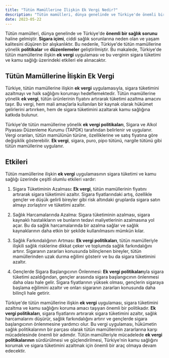 ```yaml
---
title: "Tütün Mamüllerine İlişkin Ek Vergi Nedir?"
description: "Tütün mamülleri, dünya genelinde ve Türkiye'de önemli bir sağlık sorunu haline gelmiştir"
date: 2023-05-22
---
```


Tütün mamülleri, dünya genelinde ve Türkiye'de **önemli bir sağlık sorunu** haline gelmiştir. **Sigara içimi**, ciddi
sağlık sorunlarına neden olan ve yaşam kalitesini düşüren bir alışkanlıktır. Bu nedenle, Türkiye'de tütün mamüllerine
yönelik **politikalar** ve **düzenlemeler** geliştirilmiştir. Bu makalede, Türkiye'de tütün mamüllerine ilişkin **ek
vergi** uygulaması ve bu verginin sigara tüketimi ve kamu sağlığı üzerindeki etkileri ele alınacaktır.

## Tütün Mamüllerine İlişkin Ek Vergi

Türkiye, tütün mamüllerine ilişkin **ek vergi** uygulamasıyla, sigara tüketimini azaltmayı ve halk sağlığını korumayı
hedeflemektedir. Tütün mamüllerine yönelik **ek vergi**, tütün ürünlerinin fiyatını artırarak tüketimi azaltma amacını
taşır. Bu vergi, hem mali amaçlarla kullanılan bir kaynak olarak hükümet gelirlerini artırırken, hem de sigara
tüketimini azaltarak kamu sağlığına katkıda bulunur.

Türkiye'de tütün mamüllerine yönelik **ek vergi politikaları**, Sigara ve Alkol Piyasası Düzenleme Kurumu (TAPDK)
tarafından belirlenir ve uygulanır. Vergi oranları, tütün mamülünün türüne, özelliklerine ve satış fiyatına göre
değişiklik gösterebilir. **Ek vergi**, sigara, puro, pipo tütünü, nargile tütünü gibi tütün mamüllerine uygulanır.

## Etkileri

Tütün mamüllerine ilişkin **ek vergi** uygulamasının sigara tüketimi ve kamu sağlığı üzerinde çeşitli olumlu etkileri
vardır:

1. Sigara Tüketiminin Azalması: **Ek vergi**, tütün mamüllerinin fiyatını artırarak sigara tüketimini azaltır. Sigara
   fiyatlarındaki artış, özellikle gençler ve düşük gelirli bireyler gibi risk altındaki gruplarda sigara satın almayı
   zorlaştırır ve tüketimi azaltır.

2. Sağlık Harcamalarında Azalma: Sigara tüketiminin azalması, sigara kaynaklı hastalıkların ve bunların tedavi
   maliyetlerinin azalmasına yol açar. Bu da sağlık harcamalarında bir azalma sağlar ve sağlık kaynaklarının daha etkin
   bir şekilde kullanılmasını mümkün kılar.

3. Sağlık Farkındalığının Artması: **Ek vergi politikaları**, tütün mamülleriyle ilişkili sağlık risklerine dikkat çeker
   ve toplumda sağlık farkındalığını artırır. Sigaranın zararları konusunda bilinçlenen bireyler, tütün mamüllerinden
   uzak durma eğilimi gösterir ve bu da sigara tüketimini azaltır.

4. Gençlerde Sigara Başlangıcının Önlenmesi: **Ek vergi politikaları**yla sigara tüketimi azaldığından, gençler arasında
   sigara başlangıcının önlenmesi daha olası hale gelir. Sigara fiyatlarının yüksek olması, gençlerin sigaraya başlama
   eğilimini azaltır ve onları sigaranın zararları konusunda daha bilinçli hale getirir.

Türkiye'de tütün mamüllerine ilişkin **ek vergi** uygulaması, sigara tüketimini azaltma ve kamu sağlığını koruma amacı
taşıyan önemli bir politikadır. **Ek vergi politikaları**, sigara fiyatlarını artırarak sigara tüketimini azaltır,
sağlık harcamalarını düşürür, sağlık farkındalığını artırır ve gençlerde sigara başlangıcının önlenmesine yardımcı olur.
Bu vergi uygulaması, hükümetin sağlık politikalarının bir parçası olarak tütün mamüllerinin zararlarına karşı
mücadelesinde önemli bir adımdır. Tütün mamülleriyle mücadelede **ek vergi politikalarının** sürdürülmesi ve
güçlendirilmesi, Türkiye'nin kamu sağlığını korumak ve sigara tüketimini azaltmak için önemli bir araç olmaya devam
edecektir.

